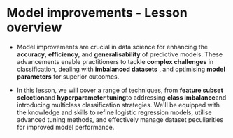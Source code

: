 # Model improvements - Lesson overview

- Model improvements are crucial in data science for enhancing the **accuracy**, **efficiency**, and **generalisability** of predictive
models. These advancements enable practitioners to tackle **complex challenges** in classification, dealing with **imbalanced
datasets** , and optimising **model parameters** for superior outcomes.

- In this lesson, we will cover a range of techniques, from **feature subset selection**and **hyperparameter tuning**to addressing
**class imbalance**and introducing multiclass classification strategies. We'll be equipped with the knowledge and skills to
refine logistic regression models, utilise advanced tuning methods, and effectively manage dataset peculiarities for improved
model performance.

